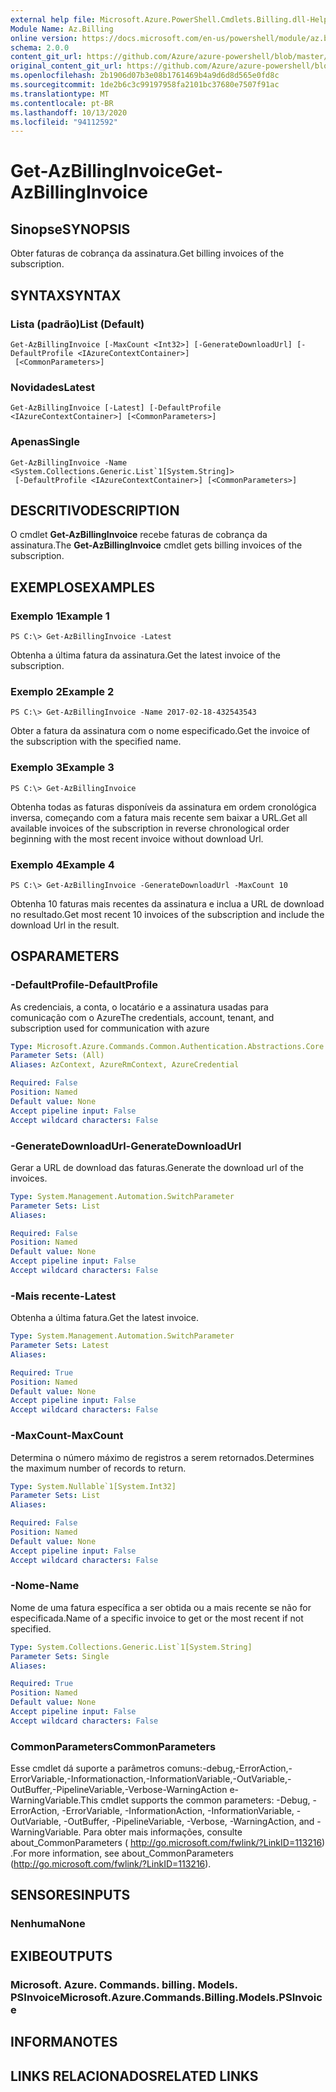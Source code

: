 ```yaml
---
external help file: Microsoft.Azure.PowerShell.Cmdlets.Billing.dll-Help.xml
Module Name: Az.Billing
online version: https://docs.microsoft.com/en-us/powershell/module/az.billing/get-azbillinginvoice
schema: 2.0.0
content_git_url: https://github.com/Azure/azure-powershell/blob/master/src/Billing/Billing/help/Get-AzBillingInvoice.md
original_content_git_url: https://github.com/Azure/azure-powershell/blob/master/src/Billing/Billing/help/Get-AzBillingInvoice.md
ms.openlocfilehash: 2b1906d07b3e08b1761469b4a9d6d8d565e0fd8c
ms.sourcegitcommit: 1de2b6c3c99197958fa2101bc37680e7507f91ac
ms.translationtype: MT
ms.contentlocale: pt-BR
ms.lasthandoff: 10/13/2020
ms.locfileid: "94112592"
---
```

# <span data-ttu-id="44e98-101">Get-AzBillingInvoice</span><span class="sxs-lookup"><span data-stu-id="44e98-101">Get-AzBillingInvoice</span></span>

## <span data-ttu-id="44e98-102">Sinopse</span><span class="sxs-lookup"><span data-stu-id="44e98-102">SYNOPSIS</span></span>
<span data-ttu-id="44e98-103">Obter faturas de cobrança da assinatura.</span><span class="sxs-lookup"><span data-stu-id="44e98-103">Get billing invoices of the subscription.</span></span>

## <span data-ttu-id="44e98-104">SYNTAX</span><span class="sxs-lookup"><span data-stu-id="44e98-104">SYNTAX</span></span>

### <span data-ttu-id="44e98-105">Lista (padrão)</span><span class="sxs-lookup"><span data-stu-id="44e98-105">List (Default)</span></span>
```
Get-AzBillingInvoice [-MaxCount <Int32>] [-GenerateDownloadUrl] [-DefaultProfile <IAzureContextContainer>]
 [<CommonParameters>]
```

### <span data-ttu-id="44e98-106">Novidades</span><span class="sxs-lookup"><span data-stu-id="44e98-106">Latest</span></span>
```
Get-AzBillingInvoice [-Latest] [-DefaultProfile <IAzureContextContainer>] [<CommonParameters>]
```

### <span data-ttu-id="44e98-107">Apenas</span><span class="sxs-lookup"><span data-stu-id="44e98-107">Single</span></span>
```
Get-AzBillingInvoice -Name <System.Collections.Generic.List`1[System.String]>
 [-DefaultProfile <IAzureContextContainer>] [<CommonParameters>]
```

## <span data-ttu-id="44e98-108">DESCRITIVO</span><span class="sxs-lookup"><span data-stu-id="44e98-108">DESCRIPTION</span></span>
<span data-ttu-id="44e98-109">O cmdlet **Get-AzBillingInvoice** recebe faturas de cobrança da assinatura.</span><span class="sxs-lookup"><span data-stu-id="44e98-109">The **Get-AzBillingInvoice** cmdlet gets billing invoices of the subscription.</span></span> 

## <span data-ttu-id="44e98-110">EXEMPLOS</span><span class="sxs-lookup"><span data-stu-id="44e98-110">EXAMPLES</span></span>

### <span data-ttu-id="44e98-111">Exemplo 1</span><span class="sxs-lookup"><span data-stu-id="44e98-111">Example 1</span></span>
```
PS C:\> Get-AzBillingInvoice -Latest
```

<span data-ttu-id="44e98-112">Obtenha a última fatura da assinatura.</span><span class="sxs-lookup"><span data-stu-id="44e98-112">Get the latest invoice of the subscription.</span></span>

### <span data-ttu-id="44e98-113">Exemplo 2</span><span class="sxs-lookup"><span data-stu-id="44e98-113">Example 2</span></span>
```
PS C:\> Get-AzBillingInvoice -Name 2017-02-18-432543543
```

<span data-ttu-id="44e98-114">Obter a fatura da assinatura com o nome especificado.</span><span class="sxs-lookup"><span data-stu-id="44e98-114">Get the invoice of the subscription with the specified name.</span></span>

### <span data-ttu-id="44e98-115">Exemplo 3</span><span class="sxs-lookup"><span data-stu-id="44e98-115">Example 3</span></span>
```
PS C:\> Get-AzBillingInvoice
```

<span data-ttu-id="44e98-116">Obtenha todas as faturas disponíveis da assinatura em ordem cronológica inversa, começando com a fatura mais recente sem baixar a URL.</span><span class="sxs-lookup"><span data-stu-id="44e98-116">Get all available invoices of the subscription in reverse chronological order beginning with the most recent invoice without download Url.</span></span> 

### <span data-ttu-id="44e98-117">Exemplo 4</span><span class="sxs-lookup"><span data-stu-id="44e98-117">Example 4</span></span>
```
PS C:\> Get-AzBillingInvoice -GenerateDownloadUrl -MaxCount 10
```

<span data-ttu-id="44e98-118">Obtenha 10 faturas mais recentes da assinatura e inclua a URL de download no resultado.</span><span class="sxs-lookup"><span data-stu-id="44e98-118">Get most recent 10 invoices of the subscription and include the download Url in the result.</span></span>

## <span data-ttu-id="44e98-119">OS</span><span class="sxs-lookup"><span data-stu-id="44e98-119">PARAMETERS</span></span>

### <span data-ttu-id="44e98-120">-DefaultProfile</span><span class="sxs-lookup"><span data-stu-id="44e98-120">-DefaultProfile</span></span>
<span data-ttu-id="44e98-121">As credenciais, a conta, o locatário e a assinatura usadas para comunicação com o Azure</span><span class="sxs-lookup"><span data-stu-id="44e98-121">The credentials, account, tenant, and subscription used for communication with azure</span></span>

```yaml
Type: Microsoft.Azure.Commands.Common.Authentication.Abstractions.Core.IAzureContextContainer
Parameter Sets: (All)
Aliases: AzContext, AzureRmContext, AzureCredential

Required: False
Position: Named
Default value: None
Accept pipeline input: False
Accept wildcard characters: False
```

### <span data-ttu-id="44e98-122">-GenerateDownloadUrl</span><span class="sxs-lookup"><span data-stu-id="44e98-122">-GenerateDownloadUrl</span></span>
<span data-ttu-id="44e98-123">Gerar a URL de download das faturas.</span><span class="sxs-lookup"><span data-stu-id="44e98-123">Generate the download url of the invoices.</span></span>

```yaml
Type: System.Management.Automation.SwitchParameter
Parameter Sets: List
Aliases:

Required: False
Position: Named
Default value: None
Accept pipeline input: False
Accept wildcard characters: False
```

### <span data-ttu-id="44e98-124">-Mais recente</span><span class="sxs-lookup"><span data-stu-id="44e98-124">-Latest</span></span>
<span data-ttu-id="44e98-125">Obtenha a última fatura.</span><span class="sxs-lookup"><span data-stu-id="44e98-125">Get the latest invoice.</span></span>

```yaml
Type: System.Management.Automation.SwitchParameter
Parameter Sets: Latest
Aliases:

Required: True
Position: Named
Default value: None
Accept pipeline input: False
Accept wildcard characters: False
```

### <span data-ttu-id="44e98-126">-MaxCount</span><span class="sxs-lookup"><span data-stu-id="44e98-126">-MaxCount</span></span>
<span data-ttu-id="44e98-127">Determina o número máximo de registros a serem retornados.</span><span class="sxs-lookup"><span data-stu-id="44e98-127">Determines the maximum number of records to return.</span></span>

```yaml
Type: System.Nullable`1[System.Int32]
Parameter Sets: List
Aliases:

Required: False
Position: Named
Default value: None
Accept pipeline input: False
Accept wildcard characters: False
```

### <span data-ttu-id="44e98-128">-Nome</span><span class="sxs-lookup"><span data-stu-id="44e98-128">-Name</span></span>
<span data-ttu-id="44e98-129">Nome de uma fatura específica a ser obtida ou a mais recente se não for especificada.</span><span class="sxs-lookup"><span data-stu-id="44e98-129">Name of a specific invoice to get or the most recent if not specified.</span></span>

```yaml
Type: System.Collections.Generic.List`1[System.String]
Parameter Sets: Single
Aliases:

Required: True
Position: Named
Default value: None
Accept pipeline input: False
Accept wildcard characters: False
```

### <span data-ttu-id="44e98-130">CommonParameters</span><span class="sxs-lookup"><span data-stu-id="44e98-130">CommonParameters</span></span>
<span data-ttu-id="44e98-131">Esse cmdlet dá suporte a parâmetros comuns:-debug,-ErrorAction,-ErrorVariable,-Informationaction,-InformationVariable,-OutVariable,-OutBuffer,-PipelineVariable,-Verbose-WarningAction e-WarningVariable.</span><span class="sxs-lookup"><span data-stu-id="44e98-131">This cmdlet supports the common parameters: -Debug, -ErrorAction, -ErrorVariable, -InformationAction, -InformationVariable, -OutVariable, -OutBuffer, -PipelineVariable, -Verbose, -WarningAction, and -WarningVariable.</span></span> <span data-ttu-id="44e98-132">Para obter mais informações, consulte about_CommonParameters ( http://go.microsoft.com/fwlink/?LinkID=113216) .</span><span class="sxs-lookup"><span data-stu-id="44e98-132">For more information, see about_CommonParameters (http://go.microsoft.com/fwlink/?LinkID=113216).</span></span>

## <span data-ttu-id="44e98-133">SENSORES</span><span class="sxs-lookup"><span data-stu-id="44e98-133">INPUTS</span></span>

### <span data-ttu-id="44e98-134">Nenhuma</span><span class="sxs-lookup"><span data-stu-id="44e98-134">None</span></span>

## <span data-ttu-id="44e98-135">EXIBE</span><span class="sxs-lookup"><span data-stu-id="44e98-135">OUTPUTS</span></span>

### <span data-ttu-id="44e98-136">Microsoft. Azure. Commands. billing. Models. PSInvoice</span><span class="sxs-lookup"><span data-stu-id="44e98-136">Microsoft.Azure.Commands.Billing.Models.PSInvoice</span></span>

## <span data-ttu-id="44e98-137">INFORMA</span><span class="sxs-lookup"><span data-stu-id="44e98-137">NOTES</span></span>

## <span data-ttu-id="44e98-138">LINKS RELACIONADOS</span><span class="sxs-lookup"><span data-stu-id="44e98-138">RELATED LINKS</span></span>
